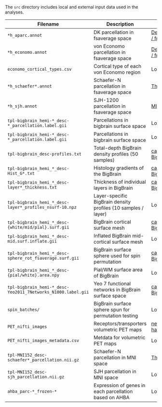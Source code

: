 The `src` directory includes local and external input data used in the analyses.

|Filename|Description|Source|Comments|
|---|---|---|---|
|`*h_aparc.annot`|DK parcellation in fsaverage space|[DevelopmentalImagingMCRI / freesurfer_statsurf_display](https://github.com/DevelopmentalImagingMCRI/freesurfer_statsurf_display/tree/master/fsaverage_fs6/label)| |
|`*h_economo.annot`|von Economo parcellation in fsaverage space|[DevelopmentalImagingMCRI / freesurfer_statsurf_display](https://github.com/DevelopmentalImagingMCRI/freesurfer_statsurf_display/tree/master/fsaverage_fs6/label)| |
|`economo_cortical_types.csv`|Cortical type of each von Economo region|Local|Created manually based on [García-Cabezas 2020](https://doi.org/10.3389/fnana.2020.576015). Labels correspond to `*h_economo.annot`|
|`*h_schaefer*.annot`|Schaefer-N parcellation in fsaverage space|[ThomasYeoLab / CBIG](https://github.com/ThomasYeoLab/CBIG/tree/master/stable_projects/brain_parcellation/Schaefer2018_LocalGlobal/Parcellations/FreeSurfer5.3/fsaverage/label)|Originally named `*h.Schaefer2018_*Parcels_7Networks_order.annot`|
|`*h_sjh.annot`|SJH-1200 parcellation in fsaverage space|[MICA-MNI / micaopen](https://github.com/MICA-MNI/micaopen/tree/master/MPC/maps)| |
|`tpl-bigbrain_hemi-*_desc-*_parcellation.label.gii`|Parcellations in bigbrain surface space|Local|Created using `code/local/transform_to_bigbrain.sh`|
|`tpl-bigbrain_hemi-*_desc-*_parcellation.label.gii`|Parcellations in bigbrain surface space|Local|Created using `code/helpers.py`:`get_parcel_center_indices`|
|`tpl-bigbrain_desc-profiles.txt`|Total-depth BigBrain density profiles (50 samples)|[caseypaquola / BigBrainWarp](https://github.com/caseypaquola/BigBrainWarp)| |
|`tpl-bigbrain_hemi_*_desc-Hist_G*.txt`|Histology gradients of the BigBrain|[caseypaquola / BigBrainWarp](https://github.com/caseypaquola/BigBrainWarp)|Based on [Paquola 2019](https://doi.org/10.1371/journal.pbio.3000284)|
|`tpl-bigbrain_hemi_*_desc-layer*_thickness.txt`|Thickness of individual layers in BigBrain|[caseypaquola / BigBrainWarp](https://github.com/caseypaquola/BigBrainWarp)|Based on [Wagstyl 2020](https://doi.org/10.1371/journal.pbio.3000678)|
|`tpl-bigbrain_hemi_*_desc-layer*_profiles_nsurf-10.npz`|Layer-specific BigBrain density profiles (10 samples / layer)|Local|Created using `code/local/create_laminar_density_profiles.sh`|
|`tpl-bigbrain_hemi_*_desc-{white/mid/pial}.surf.gii`|BigBrain cortical surface mesh|[caseypaquola / BigBrainWarp](https://github.com/caseypaquola/BigBrainWarp)| |
|`tpl-bigbrain_hemi_*_desc-mid.surf.inflate.gii`|Inflated BigBrain mid-cortical surface mesh|Local|Created using FreeSurfer in `code/local/inflate_bigbrain.sh`|
|`tpl-bigbrain_hemi_*_desc-sphere_rot_fsaverage.surf.gii`|BigBrain surface sphere used for spin permutation|[caseypaquola / BigBrainWarp](https://github.com/caseypaquola/BigBrainWarp)| |
|`tpl-bigbrain_hemi_*_desc-{pial/white}.area.npy`|Pial/WM surface area of BigBrain|Local|Created using CIVET in `code/local/calculate_surface_area.py`|
|`tpl-bigbrain_hemi-*_desc-Yeo2011_7Networks_N1000.label.gii`|Yeo 7 functional networks in BigBrain surface space|[caseypaquola / BigBrainWarp](https://github.com/caseypaquola/BigBrainWarp)| |
|`spin_batches/`|BigBrain surface sphere spun for permutation testing|Local|Created in `code/helpers.py` > `create_bigbrain_spin_permutations`. Each batch includes 20 random spins.|
|`PET_nifti_images`|Receptors/transporters volumetric PET maps|[netneurolab / hansen_receptors](https://github.com/netneurolab/hansen_receptors/tree/main/data/PET_nifti_images)| |
|`PET_nifti_images_metadata.csv`|Metdata for volumetric PET maps|Local|Created based on filenames and the information provided in Hansen et al. 2021 and the source papers for some|
|`tpl-MNI152_desc-schaefer*_parcellation.nii.gz`|Schaefer-N parcellation in MNI space|[ThomasYeoLab / CBIG](https://github.com/ThomasYeoLab/CBIG/tree/master/stable_projects/brain_parcellation/Schaefer2018_LocalGlobal/Parcellations/MNI)|Original name: `Schaefer2018_*Parcels_7Networks_order_FSLMNI152_1mm.nii.gz`|
|`tpl-MNI152_desc-sjh_parcellation.nii.gz`|SJH parcellation in MNI space|Local|Created using `code/local/sjh_to_mni.m`|
|`ahba_parc-*_frozen-*`|Expression of genes in each parcellation based on AHBA|Local|Created using `code/local/fetch_abagen.sh` via [abagen](https://abagen.readthedocs.io/en/stable/)|